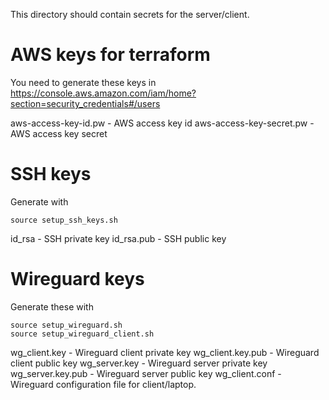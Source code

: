 This directory should contain secrets for the server/client.

# AWS keys for terraform

You need to generate these keys in https://console.aws.amazon.com/iam/home?section=security_credentials#/users

aws-access-key-id.pw - AWS access key id
aws-access-key-secret.pw - AWS access key secret

# SSH keys

Generate with
```
source setup_ssh_keys.sh
```

id_rsa - SSH private key
id_rsa.pub - SSH public key


# Wireguard keys

Generate these with 
```
source setup_wireguard.sh
source setup_wireguard_client.sh
```

wg_client.key - Wireguard client private key
wg_client.key.pub - Wireguard client public key
wg_server.key - Wireguard server private key
wg_server.key.pub - Wireguard server public key
wg_client.conf - Wireguard configuration file for client/laptop.
